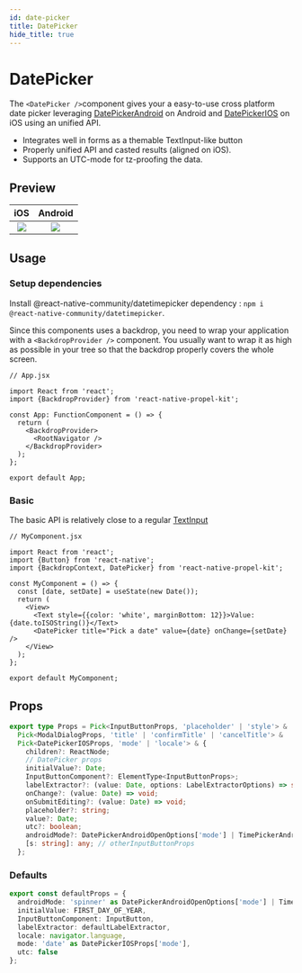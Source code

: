 ```yaml
---
id: date-picker
title: DatePicker
hide_title: true
---
```


# DatePicker

The `<DatePicker />`component gives your a easy-to-use cross platform date picker leveraging <a href="https://facebook.github.io/react-native/docs/datepickerandroid" target="_blank">DatePickerAndroid</a> on Android and <a href="https://facebook.github.io/react-native/docs/datepickerios" target="_blank">DatePickerIOS</a> on iOS using an unified API.

- Integrates well in forms as a themable TextInput-like button
- Properly unified API and casted results (aligned on iOS).
- Supports an UTC-mode for tz-proofing the data.

## Preview

|                 iOS                  |               Android                |
| :----------------------------------: | :----------------------------------: |
| ![](https://i.imgur.com/CDkg113.gif) | ![](https://i.imgur.com/bSzWdjP.gif) |

## Usage

### Setup dependencies

Install @react-native-community/datetimepicker dependency : `npm i @react-native-community/datetimepicker`.

Since this components uses a backdrop, you need to wrap your application with a `<BackdropProvider />` component. You usually want to wrap it as high as possible in your tree so that the backdrop properly covers the whole screen.

```tsx
// App.jsx

import React from 'react';
import {BackdropProvider} from 'react-native-propel-kit';

const App: FunctionComponent = () => {
  return (
    <BackdropProvider>
      <RootNavigator />
    </BackdropProvider>
  );
};

export default App;
```

### Basic

The basic API is relatively close to a regular <a href="https://facebook.github.io/react-native/docs/textinput.html" target="_blank">TextInput</a>

```tsx
// MyComponent.jsx

import React from 'react';
import {Button} from 'react-native';
import {BackdropContext, DatePicker} from 'react-native-propel-kit';

const MyComponent = () => {
  const [date, setDate] = useState(new Date());
  return (
    <View>
      <Text style={{color: 'white', marginBottom: 12}}>Value: {date.toISOString()}</Text>
      <DatePicker title="Pick a date" value={date} onChange={setDate} />
    </View>
  );
};

export default MyComponent;
```

## Props

```ts
export type Props = Pick<InputButtonProps, 'placeholder' | 'style'> &
  Pick<ModalDialogProps, 'title' | 'confirmTitle' | 'cancelTitle'> &
  Pick<DatePickerIOSProps, 'mode' | 'locale'> & {
    children?: ReactNode;
    // DatePicker props
    initialValue?: Date;
    InputButtonComponent?: ElementType<InputButtonProps>;
    labelExtractor?: (value: Date, options: LabelExtractorOptions) => string;
    onChange?: (value: Date) => void;
    onSubmitEditing?: (value: Date) => void;
    placeholder?: string;
    value?: Date;
    utc?: boolean;
    androidMode?: DatePickerAndroidOpenOptions['mode'] | TimePickerAndroidOpenOptions['mode'];
    [s: string]: any; // otherInputButtonProps
  };
```

### Defaults

```ts
export const defaultProps = {
  androidMode: 'spinner' as DatePickerAndroidOpenOptions['mode'] | TimePickerAndroidOpenOptions['mode'],
  initialValue: FIRST_DAY_OF_YEAR,
  InputButtonComponent: InputButton,
  labelExtractor: defaultLabelExtractor,
  locale: navigator.language,
  mode: 'date' as DatePickerIOSProps['mode'],
  utc: false
};
```
